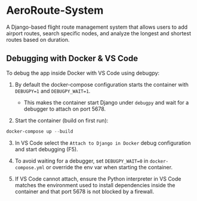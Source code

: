 # AeroRoute-System
A Django-based flight route management system that allows users to add airport routes, search specific nodes, and analyze the longest and shortest routes based on duration.

## Debugging with Docker & VS Code

To debug the app inside Docker with VS Code using debugpy:

1. By default the docker-compose configuration starts the container with `DEBUGPY=1` and `DEBUGPY_WAIT=1`.
	- This makes the container start Django under `debugpy` and wait for a debugger to attach on port 5678.

2. Start the container (build on first run):

```powershell
docker-compose up --build
```

3. In VS Code select the `Attach to Django in Docker` debug configuration and start debugging (F5).

4. To avoid waiting for a debugger, set `DEBUGPY_WAIT=0` in `docker-compose.yml` or override the env var when starting the container.

5. If VS Code cannot attach, ensure the Python interpreter in VS Code matches the environment used to install dependencies inside the container and that port 5678 is not blocked by a firewall.
